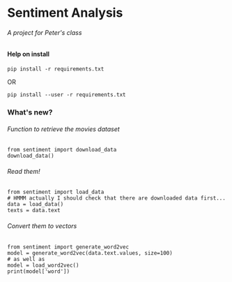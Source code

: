 # Sentiment Analysis
###### A project for Peter's class

#### Help on install

    pip install -r requirements.txt

OR

    pip install --user -r requirements.txt

### What's new?

###### Function to retrieve the movies dataset

    from sentiment import download_data
    download_data()

###### Read them!

    from sentiment import load_data
    # HMMM actually I should check that there are downloaded data first...
    data = load_data()
    texts = data.text

###### Convert them to vectors

    from sentiment import generate_word2vec
    model = generate_word2vec(data.text.values, size=100)
    # as well as
    model = load_word2vec()
    print(model['word'])
